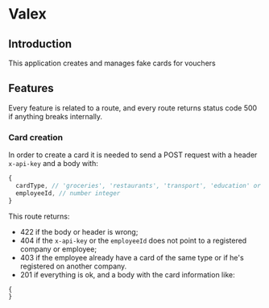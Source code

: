 # Valex

## Introduction

This application creates and manages fake cards for vouchers

## Features

Every feature is related to a route, and every route returns status code 500 if anything breaks internally.

### Card creation

In order to create a card it is needed to send a POST request with a header `x-api-key` and a body with:

```js
{
  cardType, // 'groceries', 'restaurants', 'transport', 'education' or 'health'
  employeeId, // number integer
}
```

This route returns:

- 422 if the body or header is wrong;
- 404 if the `x-api-key` or the `employeeId` does not point to a registered company or employee;
- 403 if the employee already have a card of the same type or if he's registered on another company.
- 201 if everything is ok, and a body with the card information like:

```js
{
}
```

